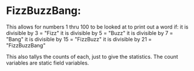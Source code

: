 # FizzBuzzBang:
This allows for numbers 1 thru 100 to be looked at to print out a word if:
it is divisible by 3 = "Fizz"
it is divisible by 5 = "Buzz"
it is divisible by 7 = "Bang"
it is divisible by 15 = "FizzBuzz"
it is divisible by 21 = "FizzBuzzBang"

This also tallys the counts of each, just to give the statistics.  The count variables are static field variables.
